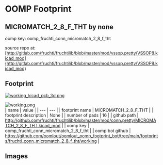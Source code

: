# OOMP Footprint  
## MICROMATCH_2_8_F_THT  by none  
  
oomp key: oomp_fruchti_conn_micromatch_2_8_f_tht  
  
source repo at: [http://gitlab.com/fruchti/fruchtilib/blob/master/mod/vssop.pretty/VSSOP8.kicad_mod](http://gitlab.com/fruchti/fruchtilib/blob/master/mod/vssop.pretty/VSSOP8.kicad_mod)  
## Footprint  
  
[![working_kicad_pcb_3d.png](working_kicad_pcb_3d_600.png)](working_kicad_pcb_3d.png)  
  
[![working.png](working_600.png)](working.png)  
| name | value | 
| --- | --- | 
| footprint name | MICROMATCH_2_8_F_THT | 
| footprint description | None | 
| number of pads | 16 | 
| github path | http://github.com/fruchti/fruchtilib/blob/master/mod/conn.pretty/MICROMATCH_2_8_F_THT.kicad_mod | 
| oomp key | oomp_fruchti_conn_micromatch_2_8_f_tht | 
| oomp bot github | https://github.com/oomlout/oomlout_oomp_footprint_bot/tree/main/footprints/fruchti_conn_micromatch_2_8_f_tht/working | 
## Images  
